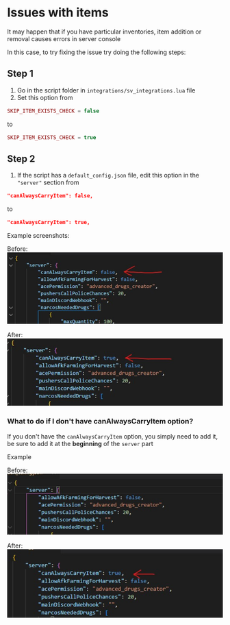 # Issues with items

It may happen that if you have particular inventories, item addition or removal causes errors in server console

In this case, to try fixing the issue try doing the following steps:

## Step 1

1. Go in the script folder in `integrations/sv_integrations.lua` file
2. Set this option from 
```lua
SKIP_ITEM_EXISTS_CHECK = false
```
to 
``` lua
SKIP_ITEM_EXISTS_CHECK = true
```

## Step 2

1. If the script has a `default_config.json` file, edit this option in the `"server"` section from
```json
"canAlwaysCarryItem": false,
```
to
```json
"canAlwaysCarryItem": true,
```

Example screenshots:

Before: <br>
![Before](images/can_always_carry_item_before.jpg)

After: <br>
![After](images/can_always_carry_item_after.jpg)

### What to do if I don't have canAlwaysCarryItem option?
If you don't have the `canAlwaysCarryItem` option, you simply need to add it, be sure to add it at the **beginning** of the `server` part

Example

Before: <br>
![Before](images/no_can_always_carry_item_before.jpg)

After: <br>
![After](images/no_can_always_carry_item_after.jpg)